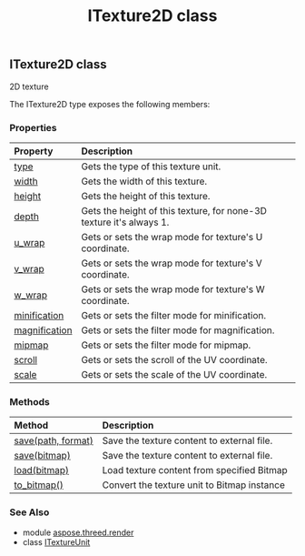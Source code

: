 ﻿---
title: ITexture2D class
second_title: Aspose.3D for Python via .NET API References
description: 
type: docs
weight: 160
url: /python-net/aspose.threed.render/itexture2d/
is_root: false
---

## ITexture2D class

2D texture



The ITexture2D type exposes the following members:

### Properties
| Property | Description |
| :- | :- |
| [type](/3d/python-net/aspose.threed.render/itexture2d/type) | Gets the type of this texture unit. |
| [width](/3d/python-net/aspose.threed.render/itexture2d/width) | Gets the width of this texture. |
| [height](/3d/python-net/aspose.threed.render/itexture2d/height) | Gets the height of this texture. |
| [depth](/3d/python-net/aspose.threed.render/itexture2d/depth) | Gets the height of this texture, for none-3D texture it's always 1. |
| [u_wrap](/3d/python-net/aspose.threed.render/itexture2d/u_wrap) | Gets or sets the wrap mode for texture's U coordinate. |
| [v_wrap](/3d/python-net/aspose.threed.render/itexture2d/v_wrap) | Gets or sets the wrap mode for texture's V coordinate. |
| [w_wrap](/3d/python-net/aspose.threed.render/itexture2d/w_wrap) | Gets or sets the wrap mode for texture's W coordinate. |
| [minification](/3d/python-net/aspose.threed.render/itexture2d/minification) | Gets or sets the filter mode for minification. |
| [magnification](/3d/python-net/aspose.threed.render/itexture2d/magnification) | Gets or sets the filter mode for magnification. |
| [mipmap](/3d/python-net/aspose.threed.render/itexture2d/mipmap) | Gets or sets the filter mode for mipmap. |
| [scroll](/3d/python-net/aspose.threed.render/itexture2d/scroll) | Gets or sets the scroll of the UV coordinate. |
| [scale](/3d/python-net/aspose.threed.render/itexture2d/scale) | Gets or sets the scale of the UV coordinate. |


### Methods
| Method | Description |
| :- | :- |
| [save(path, format)](/3d/python-net/aspose.threed.render/itexture2d/save/#str-aspose.pydrawing.imaging.ImageFormat) | Save the texture content to external file. |
| [save(bitmap)](/3d/python-net/aspose.threed.render/itexture2d/save/#aspose.pydrawing.Bitmap) | Save the texture content to external file. |
| [load(bitmap)](/3d/python-net/aspose.threed.render/itexture2d/load/#TextureData) | Load texture content from specified Bitmap |
| [to_bitmap()](/3d/python-net/aspose.threed.render/itexture2d/to_bitmap/#) | Convert the texture unit to Bitmap instance |



### See Also
* module [aspose.threed.render](..)
* class [ITextureUnit](/3d/python-net/aspose.threed.render/itextureunit)
